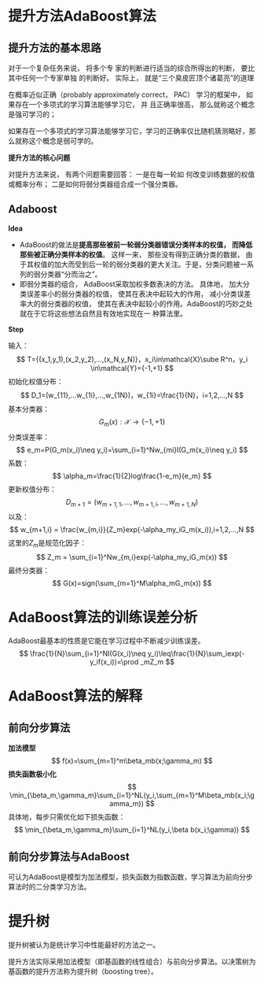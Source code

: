 # 提升方法AdaBoost算法

## 提升方法的基本思路

对于一个复杂任务来说， 将多个专 家的判断进行适当的综合所得出的判断， 要比其中任何一个专家单独 的判断好。 实际上， 就是“三个臭皮匠顶个诸葛亮”的道理  

 在概率近似正确（probably approximately correct， PAC） 学习的框架中， 如果存在一个多项式的学习算法能够学习它， 并 且正确率很高， 那么就称这个概念是强可学习的； 

如果存在一个多项式的学习算法能够学习它，学习的正确率仅比随机猜测略好，那么就称这个概念是弱可学的。

**提升方法的核心问题**

对提升方法来说， 有两个问题需要回答： 一是在每一轮如 何改变训练数据的权值或概率分布； 二是如何将弱分类器组合成一个强分类器。

## Adaboost

**Idea**

- AdaBoost的做法是**提高那些被前一轮弱分类器错误分类样本的权值， 而降低那些被正确分类样本的权值**。 这样一来， 那些没有得到正确分类的数据， 由于其权值的加大而受到后一轮的弱分类器的更大关注。于是，分类问题被一系列的弱分类器“分而治之”。 
- 即弱分类器的组合， AdaBoost采取加权多数表决的方法。 具体地， 加大分类误差率小的弱分类器的权值， 使其在表决中起较大的作用， 减小分类误差率大的弱分类器的权值， 使其在表决中起较小的作用。AdaBoost的巧妙之处就在于它将这些想法自然且有效地实现在一 种算法里。  

**Step**

输入：
$$
T={(x_1,y_1),(x_2,y_2),...,(x_N,y_N)}，x_i\in\mathcal{X}\sube R^n，y_i \in\mathcal{Y}={-1,+1}
$$
初始化权值分布：
$$
D_1=(w_{11},...w_{1i},...,w_{1N})，w_{1i}=\frac{1}{N}，i=1,2,...,N
$$
基本分类器：
$$
G_m(x): \mathcal{X}\to\{-1,+1\}
$$
分类误差率：
$$
e_m=P(G_m(x_i)\neq y_i)=\sum_{i=1}^Nw_{mi}I(G_m(x_i)\neq y_i)
$$
系数：
$$
\alpha_m=\frac{1}{2}log\frac{1-e_m}{e_m}
$$
更新权值分布：
$$
D_{m+1}=(w_{m+1,1},...,w_{m+1,i},...,w_{m+1,N})
$$
以及：
$$
w_{m+1,i} = \frac{w_{m,i}}{Z_m}exp(-\alpha_my_iG_m(x_i)),i=1,2,...,N
$$
这里的$Z_m$是规范化因子：
$$
Z_m = \sum_{i=1}^Nw_{m,i}exp(-\alpha_my_iG_m(x))
$$
最终分类器：
$$
G(x)=sign(\sum_{m=1}^M\alpha_mG_m(x))
$$


# AdaBoost算法的训练误差分析

AdaBoost最基本的性质是它能在学习过程中不断减少训练误差。
$$
\frac{1}{N}\sum_{i=1}^NI(G(x_i)\neq y_i)\leq\frac{1}{N}\sum_iexp(-y_if(x_i))=\prod
_mZ_m
$$




# AdaBoost算法的解释

## 前向分步算法

**加法模型**
$$
f(x)=\sum_{m=1}^m\beta_mb(x;\gamma_m)
$$
**损失函数极小化**
$$
\min_{\beta_m,\gamma_m}\sum_{i=1}^NL(y_i,\sum_{m=1}^M\beta_mb(x_i;\gamma_m))
$$
具体地，每步只需优化如下损失函数：
$$
\min_{\beta_m,\gamma_m}\sum_{i=1}^NL(y_i,\beta b(x_i;\gamma))
$$

## 前向分步算法与AdaBoost

可认为AdaBoost是模型为加法模型，损失函数为指数函数，学习算法为前向分步算法时的二分类学习方法。

# 提升树

提升树被认为是统计学习中性能最好的方法之一。

提升方法实际采用加法模型（即基函数的线性组合）与前向分步算法。以决策树为基函数的提升方法称为提升树（boosting tree）。









































